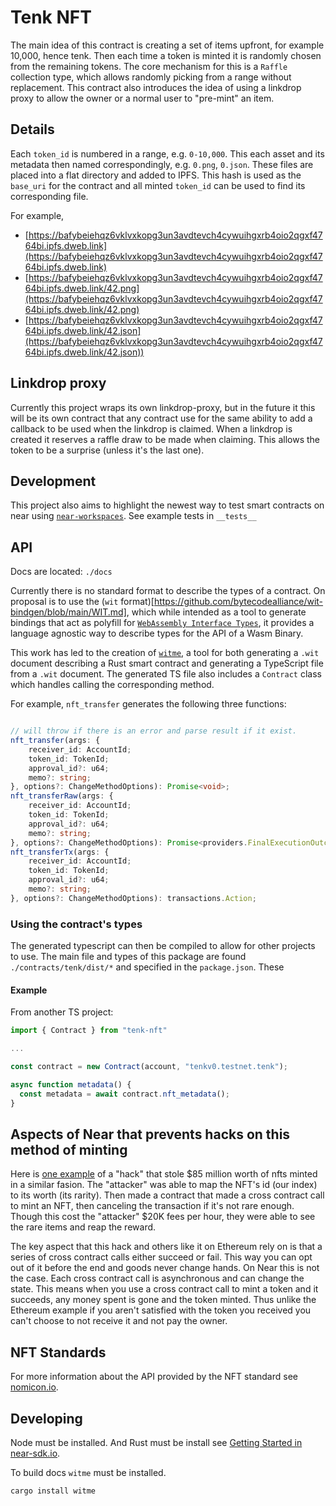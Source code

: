 # Tenk NFT

The main idea of this contract is creating a set of items upfront, for example 10,000, hence tenk.  Then each time a token is minted it is randomly chosen from the remaining tokens. The core mechanism for this is a `Raffle` collection type, which allows randomly picking from a range without replacement. This contract also introduces the idea of using a linkdrop proxy to allow the owner or a normal user to "pre-mint" an item.

## Details

Each `token_id` is numbered in a range, e.g. `0-10,000`.  This each asset and its metadata then named correspondingly, e.g. `0.png`, `0.json`. These files are placed into a flat directory and added to IPFS.  This hash is used as the `base_uri` for the contract and all minted `token_id` can be used to find its corresponding file.

For example,

- [https://bafybeiehqz6vklvxkopg3un3avdtevch4cywuihgxrb4oio2qgxf4764bi.ipfs.dweb.link](https://bafybeiehqz6vklvxkopg3un3avdtevch4cywuihgxrb4oio2qgxf4764bi.ipfs.dweb.link)
- [https://bafybeiehqz6vklvxkopg3un3avdtevch4cywuihgxrb4oio2qgxf4764bi.ipfs.dweb.link/42.png](https://bafybeiehqz6vklvxkopg3un3avdtevch4cywuihgxrb4oio2qgxf4764bi.ipfs.dweb.link/42.png)
- [https://bafybeiehqz6vklvxkopg3un3avdtevch4cywuihgxrb4oio2qgxf4764bi.ipfs.dweb.link/42.json](https://bafybeiehqz6vklvxkopg3un3avdtevch4cywuihgxrb4oio2qgxf4764bi.ipfs.dweb.link/42.json))

## Linkdrop proxy

Currently this project wraps its own linkdrop-proxy, but in the future it this will be its own contract that any contract use for the same ability to add a callback to be used when the linkdrop is claimed. When a linkdrop is created it reserves a raffle draw to be made when claiming. This allows the token to be a surprise (unless it's the last one).

## Development

This project also aims to highlight the newest way to test smart contracts on near using [`near-workspaces`](https://github.com/near/workspaces-js).  See example tests in `__tests__`

## API

Docs are located: `./docs`

Currently there is no standard format to describe the types of a contract. On proposal is to use the (`wit` format)[https://github.com/bytecodealliance/wit-bindgen/blob/main/WIT.md],
which while intended as a tool to generate bindings that act as polyfill for [`WebAssembly Interface Types`](https://github.com/WebAssembly/interface-types), it provides a language agnostic
way to describe types for the API of a Wasm Binary.

This work has led to the creation of [`witme`](https://github.com/ahalabs/witme), a tool for both generating a `.wit` document describing a Rust smart contract and generating a TypeScript file
from a `.wit` document.  The generated TS file also includes a `Contract` class which handles calling the corresponding method.

For example, `nft_transfer` generates the following three functions:

```ts

// will throw if there is an error and parse result if it exist.
nft_transfer(args: {
    receiver_id: AccountId;
    token_id: TokenId;
    approval_id?: u64;
    memo?: string;
}, options?: ChangeMethodOptions): Promise<void>;
nft_transferRaw(args: {
    receiver_id: AccountId;
    token_id: TokenId;
    approval_id?: u64;
    memo?: string;
}, options?: ChangeMethodOptions): Promise<providers.FinalExecutionOutcome>;
nft_transferTx(args: {
    receiver_id: AccountId;
    token_id: TokenId;
    approval_id?: u64;
    memo?: string;
}, options?: ChangeMethodOptions): transactions.Action;
```

### Using the contract's types

The generated typescript can then be compiled to allow for other projects to use.  The main file and types of this package are found `./contracts/tenk/dist/*`
and specified in the `package.json`. These

#### Example

From another TS project:

```ts
import { Contract } from "tenk-nft"

...

const contract = new Contract(account, "tenkv0.testnet.tenk");

async function metadata() {
  const metadata = await contract.nft_metadata();
}
```

## Aspects of Near that prevents hacks on this method of minting

Here is [one example](https://cointelegraph.com/news/85-million-meebits-nft-project-exploited-attacker-nabs-700-000-collectible) of a "hack" that stole $85 million worth of nfts minted in a similar fasion. The "attacker" was able to map the NFT's id (our index) to its worth (its rarity). Then made a contract that made a cross contract call to mint an NFT, then canceling the transaction if it's not rare enough.  Though this cost the "attacker" $20K fees per hour, they were able to see the rare items and reap the reward.

The key aspect that this hack and others like it on Ethereum rely on is that a series of cross contract calls either succeed or fail. This way you can opt out of it before the end and goods never change hands.  On Near this is not the case.  Each cross contract call is asynchronous and can change the state.  This means when you use a cross contract call to mint a token and it succeeds, any money spent is gone and the token minted. Thus unlike the Ethereum example if you aren't satisfied with the token you received you can't choose to not receive it and not pay the owner.


## NFT Standards

For more information about the API provided by the NFT standard see [nomicon.io](https://nomicon.io/Standards/NonFungibleToken).


## Developing

Node must be installed. And Rust must be install see [Getting Started in near-sdk.io](https://www.near-sdk.io/).

To build docs `witme` must be installed.

```bash
cargo install witme
```